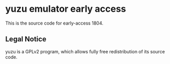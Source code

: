 yuzu emulator early access
=============

This is the source code for early-access 1804.

## Legal Notice

yuzu is a GPLv2 program, which allows fully free redistribution of its source code.